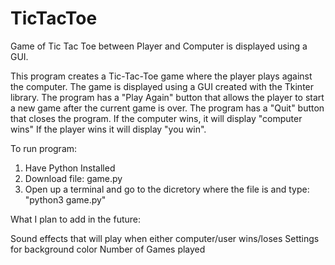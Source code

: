 # TicTacToe
Game of Tic Tac Toe between Player and Computer is displayed using a GUI.


This program creates a Tic-Tac-Toe game where the player plays against the computer. 
The game is displayed using a GUI created with the Tkinter library. 
The program has a "Play Again" button that allows the player to start a new game after the current game is over.
The program has a "Quit" button that closes the program.
If the computer wins, it will display "computer wins" 
If the player wins it will display "you win".


To run program: 

1. Have Python Installed 
2. Download file: game.py
3. Open up a terminal and go to the dicretory where the file is and type: "python3 game.py"

What I plan to add in the future: 

Sound effects that will play when either computer/user wins/loses
Settings for background color
Number of Games played
